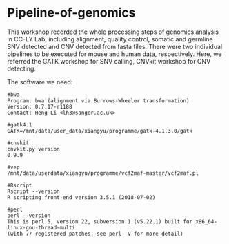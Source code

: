 # Pipeline-of-genomics
This workshop recorded the whole processing steps of genomics analysis in CC-LY Lab, including alignment, quality control, somatic and germline SNV detected and CNV detected from fasta files. There were two individual pipelines to be executed for mouse and human data, respectively.  Here, we referred the GATK workshop for SNV calling, CNVkit workshop for CNV detecting. 

The software we need: 

~~~shell
#bwa
Program: bwa (alignment via Burrows-Wheeler transformation)
Version: 0.7.17-r1188
Contact: Heng Li <lh3@sanger.ac.uk>

#gatk4.1
GATK=/mnt/data/user_data/xiangyu/programme/gatk-4.1.3.0/gatk

#cnvkit
cnvkit.py version
0.9.9

#vep
/mnt/data/userdata/xiangyu/programme/vcf2maf-master/vcf2maf.pl

#Rscript
Rscript --version
R scripting front-end version 3.5.1 (2018-07-02)

#perl
perl --version
This is perl 5, version 22, subversion 1 (v5.22.1) built for x86_64-linux-gnu-thread-multi
(with 77 registered patches, see perl -V for more detail)
~~~



